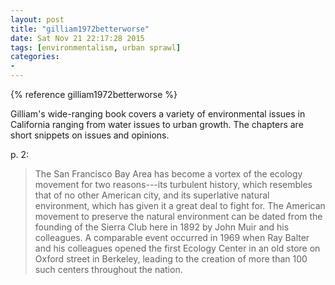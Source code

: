 ```yaml
---
layout: post
title: "gilliam1972betterworse"
date: Sat Nov 21 22:17:28 2015
tags: [environmentalism, urban sprawl]
categories:
-
---
```


{% reference gilliam1972betterworse %}

Gilliam's wide-ranging book covers a variety of environmental issues in California ranging from water issues to urban growth. The chapters are short snippets on issues and opinions.

p. 2:

> The San Francisco Bay Area has become a vortex of the ecology movement for
> two reasons---its turbulent history, which resembles that of no other
> American city, and its superlative natural environment, which has given it
> a great deal to fight for. The American movement to preserve the natural
> environment can be dated from the founding of the Sierra Club here in 1892 by
> John Muir and his colleagues. A comparable event occurred in 1969 when Ray
> Balter and his colleagues opened the first Ecology Center in an old store on
> Oxford street in Berkeley, leading to the creation of more than 100 such
> centers throughout the nation.


